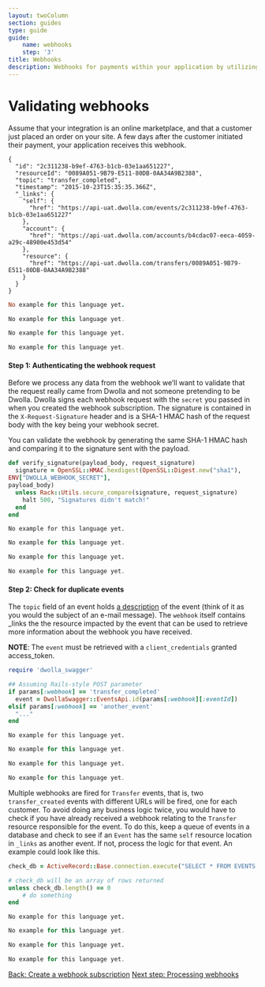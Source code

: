 ```yaml
---
layout: twoColumn
section: guides
type: guide
guide: 
    name: webhooks
    step: '3'
title: Webhooks
description: Webhooks for payments within your application by utilizing our open API with no per transaction fees. 
---
```


# Validating webhooks

Assume that your integration is an online marketplace, and that a customer just placed an order on your site. A few days after the customer initiated their payment, your application receives this webhook.

```raw
{
  "id": "2c311238-b9ef-4763-b1cb-03e1aa651227",
  "resourceId": "0089A051-9B79-E511-80DB-0AA34A9B2388",
  "topic": "transfer_completed",
  "timestamp": "2015-10-23T15:35:35.366Z",
  "_links": {
    "self": {
      "href": "https://api-uat.dwolla.com/events/2c311238-b9ef-4763-b1cb-03e1aa651227"
    },
    "account": {
      "href": "https://api-uat.dwolla.com/accounts/b4cdac07-eeca-4059-a29c-48900e453d54"
    },
    "resource": {
      "href": "https://api-uat.dwolla.com/transfers/0089A051-9B79-E511-80DB-0AA34A9B2388"
    }
  }
}

```
```ruby
No example for this language yet.
```
```javascript
No example for this language yet.
```
```python
No example for this language yet.
```
```php
No example for this language yet.
```

#### Step 1: Authenticating the webhook request
Before we process any data from the webhook we’ll want to validate that the request really came from Dwolla and not someone pretending to be Dwolla. Dwolla signs each webhook request with the `secret` you passed in when you created the webhook subscription. The signature is contained in the `X-Request-Signature` header and is a SHA-1 HMAC hash of the request body with the key being your webhook secret.

You can validate the webhook by generating the same SHA-1 HMAC hash and comparing it to the signature sent with the payload.

```ruby
def verify_signature(payload_body, request_signature)
  signature = OpenSSL::HMAC.hexdigest(OpenSSL::Digest.new("sha1"),
ENV["DWOLLA_WEBHOOK_SECRET"],
payload_body)
  unless Rack::Utils.secure_compare(signature, request_signature)
    halt 500, "Signatures didn't match!"
  end
end
```
```raw
No example for this language yet.
```
```javascript
No example for this language yet.
```
```python
No example for this language yet.
```
```php
No example for this language yet.
```

#### Step 2: Check for duplicate events
The `topic` field of an event holds [a description](http://docsv2.dwolla.com/#events) of the event (think of it as you would the subject of an e-mail message). The `webhook` itself contains _links the the resource impacted by the event that can be used to retrieve more information about the webhook you have received. 

**NOTE**: The `event` must be retrieved with a `client_credentials` granted access_token.

```ruby
require 'dwolla_swagger'

## Assuming Rails-style POST parameter
if params[:webhook] == 'transfer_completed'
  event = DwollaSwagger::EventsApi.id(params[:webhook][:eventId])
elsif params[:webhook] == 'another_event'
  "..."
end
```
```raw
No example for this language yet.
```
```javascript
No example for this language yet.
```
```python
No example for this language yet.
```
```php
No example for this language yet.
```

Multiple webhooks are fired for `Transfer` events, that is, two `transfer_created` events with different URLs will be fired, one for each customer. To avoid doing any business logic twice, you would have to check if you have already received a webhook relating to the `Transfer` resource responsible for the event.  To do this, keep a queue of events in a database and check to see if an `Event` has the same `self` resource location in `_links` as another event. If not, process the logic for that event. An example could look like this.

```ruby
check_db = ActiveRecord::Base.connection.execute("SELECT * FROM EVENTS WHERE SELF = #{event[:_links][:self].to_s}")

# check_db will be an array of rows returned
unless check_db.length() == 0
    # do something
end
```
```raw
No example for this language yet.
```
```javascript
No example for this language yet.
```
```python
No example for this language yet.
```
```php
No example for this language yet.
```

<nav class="pager-nav">
    <a href="02-create-subscription.html">Back: Create a webhook subscription</a>
    <a href="04-process-webhooks.html">Next step: Processing webhooks</a>
</nav>